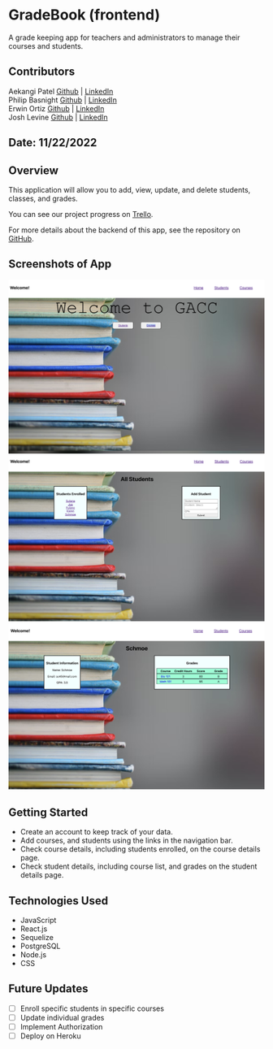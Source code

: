 # GradeBook (frontend)

A grade keeping app for teachers and administrators to manage their courses and students.

## Contributors

Aekangi Patel [Github](https://github.com/Aekangi) | [LinkedIn](https://www.linkedin.com/in/aekangipatel/) <br />
Philip Basnight [Github](https://github.com/phizbiz) | [LinkedIn](https://www.linkedin.com/in/philip-basnight/) <br />
Erwin Ortiz [Github](https://github.com/eortiz65) | [LinkedIn](https://www.linkedin.com/in/erwin-e-ortiz/) <br />
Josh Levine [Github](https://github.com/jadlevine) | [LinkedIn](https://www.linkedin.com/in/joshua-adam-levine/) <br />

## Date: 11/22/2022

## Overview

This application will allow you to add, view, update, and delete students, classes, and grades.

You can see our project progress on [Trello](https://trello.com/b/1ZcAdoVy/gradebook).

For more details about the backend of this app, see the repository on [GitHub](https://github.com/jadlevine/gradebook-backend).

## Screenshots of App

![Home](src/assets/home.png) </br>
![All Students](src/assets/Allstudents.png) </br>
![Student Details](src/assets/studentDetail.png) </br>

## Getting Started

- Create an account to keep track of your data.
- Add courses, and students using the links in the navigation bar.
- Check course details, including students enrolled, on the course details page.
- Check student details, including course list, and grades on the student details page.

## Technologies Used

- JavaScript
- React.js
- Sequelize
- PostgreSQL
- Node.js
- CSS

## Future Updates

- [ ] Enroll specific students in specific courses
- [ ] Update individual grades
- [ ] Implement Authorization
- [ ] Deploy on Heroku

